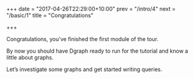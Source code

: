 +++
date = "2017-04-26T22:29:00+10:00"
prev = "/intro/4"
next = "/basic/1"
title = "Congratulations"

+++

Congratulations, you've finished the first module of the tour.

By now you should have Dgraph ready to run for the tutorial and know a little about graphs.

Let’s investigate some graphs and get started writing queries.
